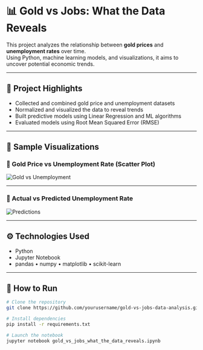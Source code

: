 # 📊 Gold vs Jobs: What the Data Reveals

This project analyzes the relationship between **gold prices** and **unemployment rates** over time.  
Using Python, machine learning models, and visualizations, it aims to uncover potential economic trends.

---

## 🧠 Project Highlights

- Collected and combined gold price and unemployment datasets
- Normalized and visualized the data to reveal trends
- Built predictive models using Linear Regression and ML algorithms
- Evaluated models using Root Mean Squared Error (RMSE)

---

## 📸 Sample Visualizations

### 📌 Gold Price vs Unemployment Rate (Scatter Plot)

![Gold vs Unemployment](images/)

---

### 📌 Actual vs Predicted Unemployment Rate

![Predictions](images/predicted_vs_actual.png)

---

## ⚙️ Technologies Used

- Python
- Jupyter Notebook
- pandas • numpy • matplotlib • scikit-learn

---

## 🚀 How to Run

```bash
# Clone the repository
git clone https://github.com/yourusername/gold-vs-jobs-data-analysis.git

# Install dependencies
pip install -r requirements.txt

# Launch the notebook
jupyter notebook gold_vs_jobs_what_the_data_reveals.ipynb
